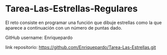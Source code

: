 # Tarea-Las-Estrellas-Regulares

El reto consiste en programar una función que dibuje estrellas como la que aparece a continuación con un número de puntas dado.

GitHub username: Enriquepardo

link repositorio: https://github.com/Enriquepardo/Tarea-Las-Estrellas.git
